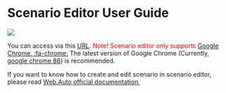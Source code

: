 # Scenario Editor User Guide
![](screenshot02.png)

You can access via this [URL](https://scenario.ci.tier4.jp/scenario_editor/).
<font color="Red">Note! Scenario editor only supports [Google Chrome. :fa-chrome:](https://www.google.com/intl/ja_jp/chrome/)</font>
The latest version of Google Chrome (Currently, [google chrome 86](https://developers.google.com/web/updates/2020/10/nic86)) is recommended.

If you want to know how to create and edit scenario in scenario editor, please read [Web.Auto official documentation.](https://docs.web.auto/en/user-manuals/scenario-editor/introduction)
